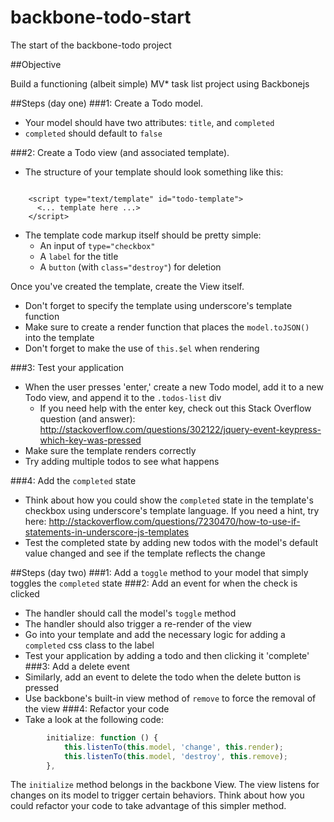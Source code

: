 backbone-todo-start
===================

The start of the backbone-todo project

##Objective

Build a functioning (albeit simple) MV* task list project using Backbonejs

##Steps (day one)
###1: Create a Todo model.
* Your model should have two attributes: `title`, and `completed`
* `completed` should default to `false`

###2: Create a Todo view (and associated template).
* The structure of your template should look something like this:
<pre><code>
    &lt;script type="text/template" id="todo-template">
      &lt;... template here ...>
    &lt;/script>
</pre></code>
* The template code markup itself should be pretty simple: 
  * An input of `type="checkbox"`
  * A `label` for the title
  * A `button` (with `class="destroy"`) for deletion

Once you've created the template, create the View itself.
* Don't forget to specify the template using underscore's template function
* Make sure to create a render function that places the `model.toJSON()` into the template
* Don't forget to make the use of `this.$el` when rendering

###3: Test your application
* When the user presses 'enter,' create a new Todo model, add it to a new Todo view, and append it to the `.todos-list` div
  * If you need help with the enter key, check out this Stack Overflow question (and answer): http://stackoverflow.com/questions/302122/jquery-event-keypress-which-key-was-pressed
* Make sure the template renders correctly
* Try adding multiple todos to see what happens

###4: Add the `completed` state
* Think about how you could show the `completed` state in the template's checkbox using underscore's template language. If you need a hint, try here: http://stackoverflow.com/questions/7230470/how-to-use-if-statements-in-underscore-js-templates
* Test the completed state by adding new todos with the model's default value changed and see if the template reflects the change

##Steps (day two)
###1: Add a `toggle` method to your model that simply toggles the `completed` state 
###2: Add an event for when the check is clicked
* The handler should call the model's `toggle` method
* The handler should also trigger a re-render of the view 
* Go into your template and add the necessary logic for adding a `completed` css class to the label
* Test your application by adding a todo and then clicking it 'complete'
###3: Add a delete event
* Similarly, add an event to delete the todo when the delete button is pressed
* Use backbone's built-in view method of `remove` to force the removal of the view
###4: Refactor your code
* Take a look at the following code:

```javascript
        initialize: function () {
	        this.listenTo(this.model, 'change', this.render);
	        this.listenTo(this.model, 'destroy', this.remove);
        },
 ```
The `initialize` method belongs in the backbone View. The view listens for changes on its model to trigger certain behaviors. Think about how you could refactor your code to take advantage of this simpler method.
